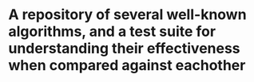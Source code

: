 
<H1>A repository of several well-known algorithms, and a test suite for understanding their effectiveness when compared against eachother
</H1>
